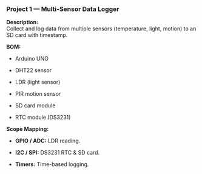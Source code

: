 ### **Project 1 — Multi-Sensor Data Logger**

**Description:**  
Collect and log data from multiple sensors (temperature, light, motion) to an SD card with timestamp.

**BOM:**

- Arduino UNO
    
- DHT22 sensor
    
- LDR (light sensor)
    
- PIR motion sensor
    
- SD card module
    
- RTC module (DS3231)
    

**Scope Mapping:**

- **GPIO / ADC:** LDR reading.
    
- **I2C / SPI:** DS3231 RTC & SD card.
    
- **Timers:** Time-based logging.